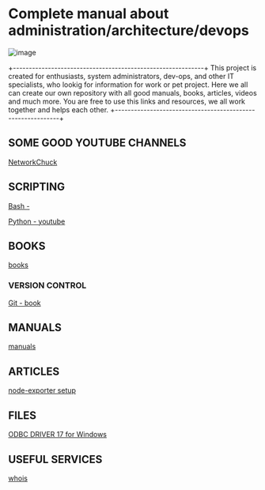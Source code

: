 # Complete manual about administration/architecture/devops

![image](https://github.com/busuek/administration/assets/101875725/2397c784-b5e6-4222-8b4e-bf62728bf97e)

+------------------------------------------------------------+
This project is created for enthusiasts, system administrators, dev-ops, and other IT specialists, who lookig for information for work or pet project.
Here we all can create our own repository with all good manuals, books, articles, videos and much more. You are free to use this links and resources,
we all work together and helps each other.
+------------------------------------------------------------+

## SOME GOOD YOUTUBE CHANNELS

[NetworkChuck](https://www.youtube.com/@NetworkChuck)

## SCRIPTING
[Bash - ]()

[Python - youtube](https://www.youtube.com/playlist?list=PLx8HYVzPNOImIT7msbXNkk5KVHje8cKB2)

## BOOKS
[books](https://github.com/busuek/books)

### VERSION CONTROL
[Git - book](https://github.com/busuek/books/blob/main/progit.pdf)

## MANUALS
[manuals](https://github.com/busuek/documentation_systemadmin/tree/main)

## ARTICLES
[node-exporter setup](https://developer.couchbase.com/tutorial-node-exporter-setup)

## FILES
[ODBC DRIVER 17 for Windows](https://github.com/busuek/files/blob/main/msodbcsql.msi)

## USEFUL SERVICES

[whois](https://www.whois.com/whois/)
